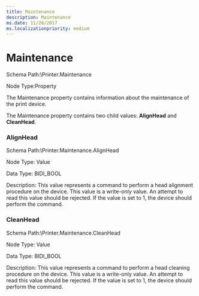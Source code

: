 ```yaml
---
title: Maintenance
description: Maintenance
ms.date: 11/28/2017
ms.localizationpriority: medium
---
```


# Maintenance


Schema Path:\\Printer.Maintenance

Node Type:Property

The Maintenance property contains information about the maintenance of the print device.

The Maintenance property contains two child values: **AlignHead** and **CleanHead**.

### <span id="alignhead"></span><span id="ALIGNHEAD"></span> AlignHead

Schema Path:\\Printer.Maintenance.AlignHead

Node Type: Value

Data Type: BIDI\_BOOL

Description: This value represents a command to perform a head alignment procedure on the device. This value is a write-only value. An attempt to read this value should be rejected. If the value is set to 1, the device should perform the command.

### <span id="cleanhead"></span><span id="CLEANHEAD"></span> CleanHead

Schema Path:\\Printer.Maintenance.CleanHead

Node Type: Value

Data Type: BIDI\_BOOL

Description: This value represents a command to perform a head cleaning procedure on the device. This value is a write-only value. An attempt to read this value should be rejected. If the value is set to 1, the device should perform the command.

 

 





